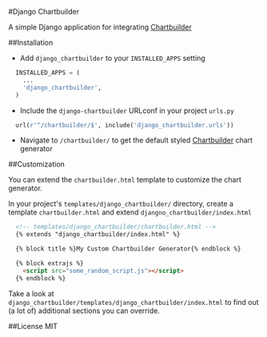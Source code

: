 #Django Chartbuilder

A simple Django application for integrating [Chartbuilder](https://github.com/Quartz/Chartbuilder/)

##Installation
- Add `django_chartbuilder` to your `INSTALLED_APPS` setting
```python
  INSTALLED_APPS = (
    ...
    'django_chartbuilder',
  )
```
- Include the `django-chartbuilder` URLconf in your project `urls.py`
```python
  url(r'^/chartbuilder/$', include('django_chartbuilder.urls'))
```
- Navigate to `/chartbuilder/` to get the default styled [Chartbuilder](https://github.com/Quartz/Chartbuilder/) chart generator

##Customization

You can extend the `chartbuilder.html` template to customize the chart generator.

In your project's `templates/django_chartbuilder/` directory, create a template `chartbuilder.html` and extend `djangno_chartbuilder/index.html`
```html
  <!-- templates/django_chartbuilder/chartbuilder.html -->
  {% extends "django_chartbuilder/index.html" %}

  {% block title %}My Custom Chartbuilder Generator{% endblock %}

  {% block extrajs %}
    <script src="some_random_script.js"></script>
  {% endblock %}
```

Take a look at `django_chartbuilder/templates/django_chartbuilder/index.html` to find out (a lot of) additional sections you can override.

##License
MIT
